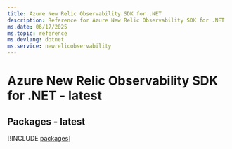 ```yaml
---
title: Azure New Relic Observability SDK for .NET
description: Reference for Azure New Relic Observability SDK for .NET
ms.date: 06/17/2025
ms.topic: reference
ms.devlang: dotnet
ms.service: newrelicobservability
---
```

# Azure New Relic Observability SDK for .NET - latest
## Packages - latest
[!INCLUDE [packages](new-relic-observability-index.md)]